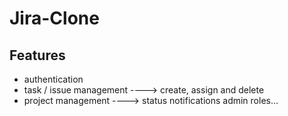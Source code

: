 # Jira-Clone

## Features
* authentication
* task / issue management ----> create, assign and delete
* project management ----> status notifications admin roles... 
